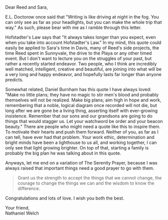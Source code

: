 Dear Reed and Sara,

E.L. Doctorow once said that "Writing is like driving at night in the fog. You can only see as far as your headlights, but you can make the whole trip that way." As such, please bear with me as I ramble through this letter.

Hofstadter's Law says that "It always takes longer than you expect, even when you take into account Hofstadter's Law." In my mind, this quote could easily be applied to Sara's time in Davis, many of Reed's side projects, the time Reed spent in Sunnyvale, the drive to the Playa or any other timed event. But I don't want to lecture you on the struggles of your past, but rather a recently started endeavor. Two people, who I think are incredibly well matched, intelligent, creative and beautiful, are joining into what will be a very long and happy endeavor, and hopefully lasts far longer than anyone predicts.

Somewhat related, Daniel Burnham has this quote I have always loved: "Make no little plans; they have no magic to stir men's blood and probably themselves will not be realized. Make big plans; aim high in hope and work, remembering that a noble, logical diagram once recorded will not die, but long after we are gone be a living thing, asserting itself with ever-growing insistence. Remember that our sons and our grandsons are going to do things that would stagger us. Let your watchword be order and your beacon beauty." There are people who might need a quote like this to inspire them. To motivate their hearts and push them forward. Neither of you, as far as I can tell, have ever had that problem. Your work ethic, determination and bright minds have been a lighthouse to us all, and working together, I can only see that light growing brighter. On top of that, starting a family is probably the big plan he was talking about in this quote.

Anyways, let me end on a variation of The Serenity Prayer, because I was always raised that important things need a good prayer to go with them.

 > Grant us the strength to accept the things that we cannot change, the courage to change the things we can and the wisdom to know the difference.

Congratulations and lots of love. I wish you both the best.

Your friend,  
Nathaniel Welch

